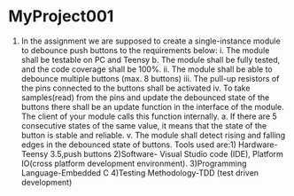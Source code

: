 # MyProject001
1.	In the assignment we are supposed to create a single-instance module to debounce push buttons to the requirements below:
i.	The module shall be testable on PC and Teensy b. The module shall be fully tested, and the code coverage shall be 100%. 
ii.	The module shall be able to debounce multiple buttons (max. 8 buttons) 
iii.	The pull-up resistors of the pins connected to the buttons shall be activated 
iv.	To take samples(read) from the pins and update the debounced state of the buttons there shall be an update function in the interface of the module. The client of your module calls this function internally.
a.	If there are 5 consecutive states of the same value, it means that the state of the button is stable and reliable. 
v.	The module shall detect rising and falling edges in the debounced state of buttons.
Tools used are:1) Hardware- Teensy 3.5,push buttons
2)Software- Visual Studio code (IDE), Platform IO(cross platform development environment).
3)Programming Language-Embedded C
4)Testing Methodology-TDD (test driven development)
